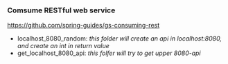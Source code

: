 ### Comsume RESTful web service

https://github.com/spring-guides/gs-consuming-rest

- localhost_8080_random: *this folder will create an api in localhost:8080, and create an int in return value*
- get_localhost_8080_api: *this folfer will try to get upper 8080-api*
